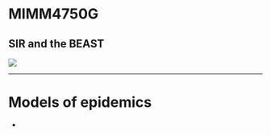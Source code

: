 # MIMM4750G
## SIR and the BEAST

![](https://imgs.xkcd.com/comics/outbreak.png)

---

# Models of epidemics

* 


